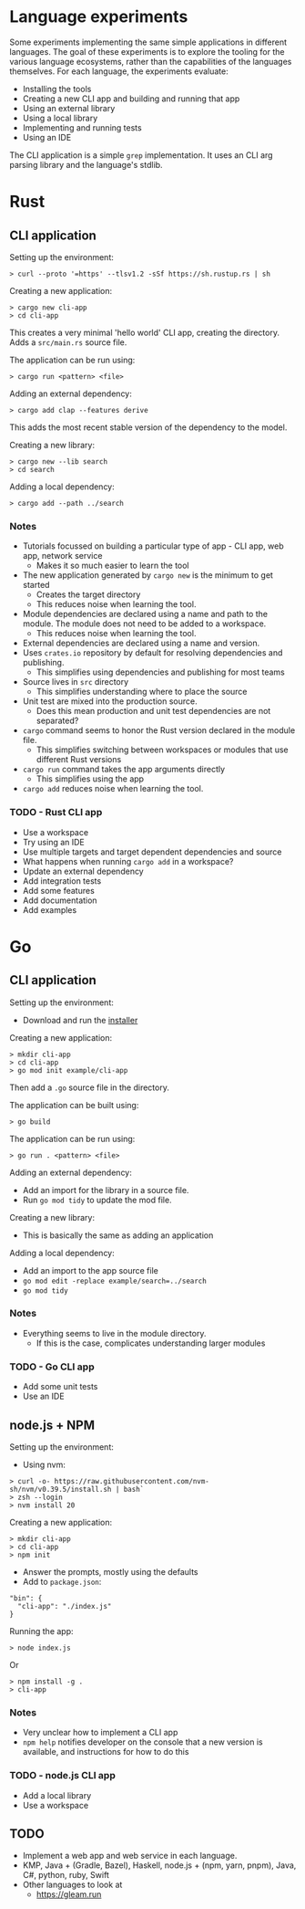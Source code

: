 # Language experiments

Some experiments implementing the same simple applications in different languages.
The goal of these experiments is to explore the tooling for the various language ecosystems, rather than the 
capabilities of the languages themselves. For each language, the experiments evaluate:

- Installing the tools
- Creating a new CLI app and building and running that app
- Using an external library
- Using a local library
- Implementing and running tests
- Using an IDE

The CLI application is a simple `grep` implementation. It uses an CLI arg parsing library and the language's stdlib.

# Rust

## CLI application

Setting up the environment:

```shell
> curl --proto '=https' --tlsv1.2 -sSf https://sh.rustup.rs | sh
```

Creating a new application:

```shell
> cargo new cli-app
> cd cli-app
```

This creates a very minimal 'hello world' CLI app, creating the directory.
Adds a `src/main.rs` source file.

The application can be run using:

```shell
> cargo run <pattern> <file>
```

Adding an external dependency:

```shell
> cargo add clap --features derive
```

This adds the most recent stable version of the dependency to the model.

Creating a new library:

```shell
> cargo new --lib search
> cd search
```
 
Adding a local dependency:

```shell
> cargo add --path ../search
```

### Notes

- Tutorials focussed on building a particular type of app - CLI app, web app, network service
  - Makes it so much easier to learn the tool 
- The new application generated by `cargo new` is the minimum to get started
  - Creates the target directory
  - This reduces noise when learning the tool.
- Module dependencies are declared using a name and path to the module. The module does not need to be added to a workspace.
  - This reduces noise when learning the tool.
- External dependencies are declared using a name and version.
- Uses `crates.io` repository by default for resolving dependencies and publishing.
    - This simplifies using dependencies and publishing for most teams
- Source lives in `src` directory
  - This simplifies understanding where to place the source
- Unit test are mixed into the production source.
  - Does this mean production and unit test dependencies are not separated? 
- `cargo` command seems to honor the Rust version declared in the module file.
  - This simplifies switching between workspaces or modules that use different Rust versions
- `cargo run` command takes the app arguments directly
  - This simplifies using the app
- `cargo add` reduces noise when learning the tool.

### TODO - Rust CLI app

- Use a workspace
- Try using an IDE
- Use multiple targets and target dependent dependencies and source
- What happens when running `cargo add` in a workspace?
- Update an external dependency
- Add integration tests
- Add some features
- Add documentation
- Add examples

# Go

## CLI application

Setting up the environment:

- Download and run the [installer](https://go.dev/doc/install)

Creating a new application:

```shell
> mkdir cli-app
> cd cli-app
> go mod init example/cli-app
```

Then add a `.go` source file in the directory.

The application can be built using:

```shell
> go build
```

The application can be run using:

```shell
> go run . <pattern> <file>
```

Adding an external dependency:

- Add an import for the library in a source file.
- Run `go mod tidy` to update the mod file.

Creating a new library:

- This is basically the same as adding an application

Adding a local dependency:

- Add an import to the app source file
- `go mod edit -replace example/search=../search`
- `go mod tidy`

### Notes

- Everything seems to live in the module directory.
  - If this is the case, complicates understanding larger modules 

### TODO - Go CLI app

- Add some unit tests
- Use an IDE

## node.js + NPM

Setting up the environment:

- Using nvm:

```shell
> curl -o- https://raw.githubusercontent.com/nvm-sh/nvm/v0.39.5/install.sh | bash`
> zsh --login
> nvm install 20
```

Creating a new application:

```shell
> mkdir cli-app
> cd cli-app
> npm init
```

- Answer the prompts, mostly using the defaults
- Add to `package.json`:

```
"bin": {
  "cli-app": "./index.js"
}
```

Running the app:

```shell
> node index.js
```

Or

```shell
> npm install -g .
> cli-app
```

### Notes

- Very unclear how to implement a CLI app
- `npm help` notifies developer on the console that a new version is available, and instructions for how to do this

### TODO - node.js CLI app

- Add a local library
- Use a workspace

## TODO

- Implement a web app and web service in each language.
- KMP, Java + (Gradle, Bazel), Haskell, node.js + (npm, yarn, pnpm), Java, C#, python, ruby, Swift
- Other languages to look at
  - https://gleam.run
